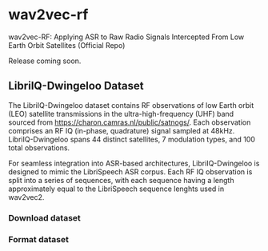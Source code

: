 # wav2vec-rf
wav2vec-RF: Applying ASR to Raw Radio Signals Intercepted From Low Earth Orbit Satellites (Official Repo)

Release coming soon.

## LibriIQ-Dwingeloo Dataset
The LibriIQ-Dwingeloo dataset contains RF observations of low Earth orbit (LEO) satellite transmissions in the ultra-high-frequency (UHF) band sourced from https://charon.camras.nl/public/satnogs/. Each observation comprises an RF IQ (in-phase, quadrature) signal sampled at 48kHz. LibriIQ-Dwingeloo spans 44 distinct satellites, 7 modulation types, and 100 total observations.

For seamless integration into ASR-based architectures, LibriIQ-Dwingeloo is designed to mimic the LibriSpeech ASR corpus. Each RF IQ observation is split into a series of sequences, with each sequence having a length approximately equal to the LibriSpeech sequence lenghts used in wav2vec2.

### Download dataset

### Format dataset
